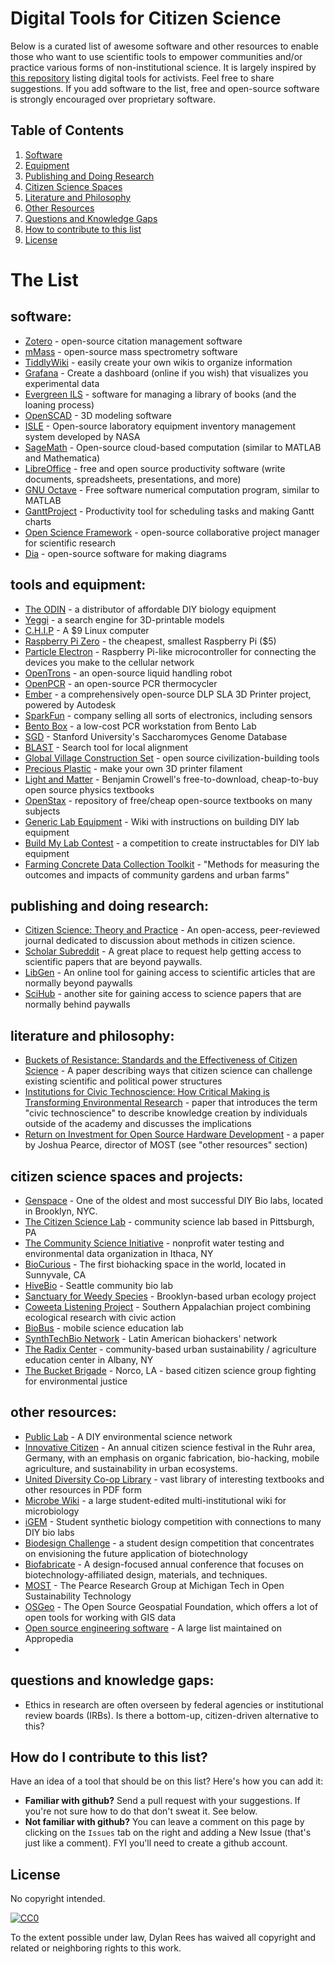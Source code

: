 # Digital Tools for Citizen Science

Below is a curated list of awesome software and other resources to enable those who want to use scientific tools to empower communities and/or practice various forms of non-institutional science.  It is largely inspired by [this repository](https://github.com/drewrwilson/toolsforactivism) listing digital tools for activists.  Feel free to share suggestions. If you add software to the list, free and open-source software is strongly encouraged over proprietary software.

## Table of Contents

  1. [Software](#software)
  2. [Equipment](#tools-and-equipment)
  3. [Publishing and Doing Research](#publishing-and-doing-research)
  4. [Citizen Science Spaces](#citizen-science-spaces-and-projects)
  5. [Literature and Philosophy](#literature-and-philosophy)
  5. [Other Resources](#other-resources)
  6. [Questions and Knowledge Gaps](#questions-and-knowledge-gaps)
  7. [How to contribute to this list](#how-do-I-contribute-to-to-this-list)
  8. [License](#license)

# The List

## software:

 * [Zotero](https://www.zotero.org/) - open-source citation management software
 * [mMass](http://www.mmass.org/) - open-source mass spectrometry software
 * [TiddlyWiki](http://tiddlywiki.com/) - easily create your own wikis to organize information
 * [Grafana](http://grafana.org/) - Create a dashboard (online if you wish) that visualizes you experimental data
 * [Evergreen ILS](http://evergreen-ils.org/) - software for managing a library of books (and the loaning process)
 * [OpenSCAD](http://www.openscad.org/) - 3D modeling software
 * [ISLE](https://github.com/nasa/isle) - Open-source laboratory equipment inventory management system developed by NASA
 * [SageMath](https://cloud.sagemath.com/) - Open-source cloud-based computation (similar to MATLAB and Mathematica)
 * [LibreOffice](https://en.wikipedia.org/wiki/LibreOffice) - free and open source productivity software (write documents, spreadsheets, presentations, and more)
 * [GNU Octave](https://www.gnu.org/software/octave/) - Free software numerical computation program, similar to MATLAB
 * [GanttProject](http://www.ganttproject.biz/) - Productivity tool for scheduling tasks and making Gantt charts
 * [Open Science Framework](https://osf.io/) - open-source collaborative project manager for scientific research
 * [Dia](http://dia-installer.de/) - open-source software for making diagrams

## tools and equipment:

 * [The ODIN](http://www.the-odin.com/) - a distributor of affordable DIY biology equipment
 * [Yeggi](http://www.yeggi.com/) - a search engine for 3D-printable models
 * [C.H.I.P](https://getchip.com/pages/chip) - A $9 Linux computer
 * [Raspberry Pi Zero](https://www.raspberrypi.org/products/pi-zero/) - the cheapest, smallest Raspberry Pi ($5)
 * [Particle Electron](https://www.particle.io/products/hardware/electron-cellular-dev-kit?) - Raspberry Pi-like microcontroller for connecting the devices you make to the cellular network
 * [OpenTrons](http://opentrons.com/) - an open-source liquid handling robot
 * [OpenPCR](http://openpcr.org/) - an open-source PCR thermocycler
 * [Ember](https://ember.autodesk.com/) - a comprehensively open-source DLP SLA 3D Printer project, powered by Autodesk
 * [SparkFun](https://www.sparkfun.com/) - company selling all sorts of electronics, including sensors
 * [Bento Box](https://www.bento.bio/) - a low-cost PCR workstation from Bento Lab
 * [SGD](www.yeastgenome.org) - Stanford University's Saccharomyces Genome Database
 * [BLAST](http://blast.ncbi.nlm.nih.gov/Blast.cgi) - Search tool for local alignment
 * [Global Village Construction Set](http://opensourceecology.org/gvcs/gvcs-machine-index/) - open source civilization-building tools
 * [Precious Plastic](https://preciousplastic.com/en/videos/build/extrusion/) - make your own 3D printer filament
 * [Light and Matter](http://lightandmatter.com/) - Benjamin Crowell's free-to-download, cheap-to-buy open source physics textbooks
 * [OpenStax](https://openstax.org/) - repository of free/cheap open-source textbooks on many subjects
 * [Generic Lab Equipment](http://hackteria.org/wiki/Generic_Lab_Equipment) - Wiki with instructions on building DIY lab equipment
 * [Build My Lab Contest](http://www.instructables.com/contest/buildmylab/) - a competition to create instructables for DIY lab equipment
 * [Farming Concrete Data Collection Toolkit](https://farmingconcrete.org/toolkit/) - "Methods for measuring the outcomes and impacts of community gardens and urban farms"

## publishing and doing research:

 * [Citizen Science: Theory and Practice](http://theoryandpractice.citizenscienceassociation.org/) - An open-access, peer-reviewed journal dedicated to discussion about methods in citizen science.
 * [Scholar Subreddit](https://www.reddit.com/r/scholar) - A great place to request help getting access to scientific papers that are beyond paywalls.
 * [LibGen](http://libgen.io/) - An online tool for gaining access to scientific articles that are normally beyond paywalls
 * [SciHub](http://sci-hub.bz/) - another site for gaining access to science papers that are normally behind paywalls
 
## literature and philosophy:
 * [Buckets of Resistance: Standards and the Effectiveness of Citizen Science](https://www.academia.edu/7622292/Buckets_of_Resistance_Standards_and_the_Effectiveness_of_Citizen_Science?auto=download) - A paper describing ways that citizen science can challenge existing scientific and political power structures
 * [Institutions for Civic Technoscience: How Critical Making is Transforming Environmental Research](https://www.researchgate.net/publication/263120833_Institutions_for_Civic_Technoscience_How_Critical_Making_is_Transforming_Environmental_Research) - paper that introduces the term "civic technoscience" to describe knowledge creation by individuals outside of the academy and discusses the implications
 * [Return on Investment for Open Source Hardware Development](https://www.academia.edu/13799962/Return_on_Investment_for_Open_Source_Hardware_Development?auto=download) - a paper by Joshua Pearce, director of MOST (see "other resources" section)
 
## citizen science spaces and projects:
 * [Genspace](http://genspace.org/) - One of the oldest and most successful DIY Bio labs, located in Brooklyn, NYC.
 * [The Citizen Science Lab](http://www.thecitizensciencelab.org/) - community science lab based in Pittsburgh, PA
 * [The Community Science Initiative](http://www.communityscience.org/) - nonprofit water testing and environmental data organization in Ithaca, NY
 * [BioCurious](http://biocurious.org/) - The first biohacking space in the world, located in Sunnyvale, CA
 * [HiveBio](http://hivebio.org/) - Seattle community bio lab
 * [Sanctuary for Weedy Species](http://ellieirons.com/projects/sanctuary/) - Brooklyn-based urban ecology project
 * [Coweeta Listening Project](https://listening.coweeta.uga.edu/#) - Southern Appalachian project combining ecological research with civic action
 * [BioBus](http://www.biobus.org/) - mobile science education lab
 * [SynthTechBio Network](http://www.syntechbio.com/) - Latin American biohackers' network
 * [The Radix Center](https://radixcenter.org/) - community-based urban sustainability / agriculture education center in Albany, NY
 * [The Bucket Brigade](http://www.labucketbrigade.org/) - Norco, LA - based citizen science group fighting for environmental justice

## other resources:
 * [Public Lab](https://publiclab.org/) - A DIY environmental science network
 * [Innovative Citizen](http://www.innovative-citizen.de/) - An annual citizen science festival in the Ruhr area, Germany, with an emphasis on organic fabrication, bio-hacking, mobile agriculture, and sustainability in urban ecosystems. 
 * [United Diversity Co-op Library](http://library.uniteddiversity.coop/) - vast library of interesting textbooks and other resources in PDF form
 * [Microbe Wiki](https://microbewiki.kenyon.edu/index.php/MicrobeWiki) - a large student-edited multi-institutional wiki for microbiology
 * [iGEM](http://igem.org/Main_Page) - Student synthetic biology competition with connections to many DIY bio labs
 * [Biodesign Challenge](http://biodesignchallenge.org/) - a student design competition that concentrates on envisioning the future application of biotechnology
 * [Biofabricate](http://www.biofabricate.co/) - A design-focused annual conference that focuses on biotechnology-affiliated design, materials, and techniques.
 * [MOST](http://www.appropedia.org/Category:MOST) - The Pearce Research Group at Michigan Tech in Open Sustainability Technology
 * [OSGeo](http://www.osgeo.org/) - The Open Source Geospatial Foundation, which offers a lot of open tools for working with GIS data
 * [Open source engineering software](http://www.appropedia.org/Open_source_engineering_software#Software_Listing) - A large list maintained on Appropedia
 * 
## questions and knowledge gaps:

* Ethics in research are often overseen by federal agencies or institutional review boards (IRBs). Is there a bottom-up, citizen-driven alternative to this?
 
## How do I contribute to this list?

Have an idea of a tool that should be on this list? Here's how you can add it:
 * **Familiar with github?** Send a pull request with your suggestions. If you're not sure how to do that don't sweat it. See below.
 * **Not familiar with github?** You can leave a comment on this page by clicking on the `Issues` tab on the right and adding a New Issue (that's just like a comment). FYI you'll need to create a github account.

## License

No copyright intended.

[![CC0](https://i.creativecommons.org/p/zero/1.0/88x31.png)](https://creativecommons.org/publicdomain/zero/1.0/)

To the extent possible under law, Dylan Rees has waived all copyright and related or neighboring rights to this work.
